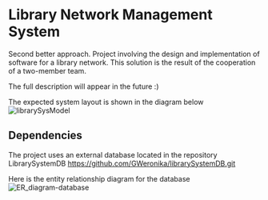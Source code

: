 # Library Network Management System
Second better approach.
Project involving the design and implementation of software for a library network. This solution is the result of the cooperation of a two-member team. 

The full description will appear in the future :)

The expected system layout is shown in the diagram below
![librarySysModel](https://github.com/GWeronika/LibraryManagementSystem/assets/126601389/7b8880ee-183e-4dcb-955a-b3b66f036fa5)


## Dependencies
The project uses an external database located in the repository LibrarySystemDB  https://github.com/GWeronika/librarySystemDB.git

Here is the entity relationship diagram for the database
![ER_diagram-database](https://github.com/GWeronika/LibraryManagementSystem/assets/126601389/3a306007-28e8-4683-8cea-6bb51ef339ea)
